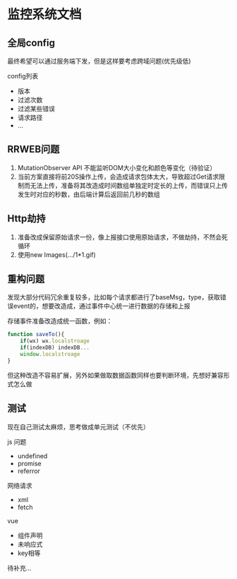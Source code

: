 # 监控系统文档

## 全局config

最终希望可以通过服务端下发，但是这样要考虑跨域问题(优先级低)

config列表

- 版本
- 过滤次数
- 过滤某些错误
- 请求路径
- ...

## RRWEB问题

1. MutationObserver API 不能监听DOM大小变化和颜色等变化（待验证）
2. 当前方案直接将前20S操作上传，会造成请求包体太大，导致超过Get请求限制而无法上传，准备将其改造成时间数组单独定时定长的上传，而错误只上传发生时对应的秒数，由后端计算后返回前几秒的数组

## Http劫持

1. 准备改成保留原始请求一份，像上报接口使用原始请求，不做劫持，不然会死循环
2. 使用new Images(.../1*1.gif)

## 重构问题

发现大部分代码冗余重复较多，比如每个请求都进行了baseMsg，type，获取错误event的，想要改造成，通过事件中心统一进行数据的存储和上报

存储事件准备改造成统一函数，例如：

```js
function saveTo(){
    if(wx) wx.localstroage
    if(indexDB) indexDB...
    window.localstroage
}
```

但这种改造不容易扩展，另外如果做取数据函数同样也要判断环境，先想好兼容形式怎么做

## 测试

现在自己测试太麻烦，思考做成单元测试（不优先）

js 问题

- undefined
- promise
- referror

网络请求

- xml
- fetch

vue

- 组件声明
- 未响应式
- key相等

待补充...

